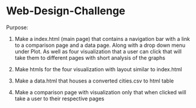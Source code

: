 # Web-Design-Challenge

Purpose:



1. Make a index.html (main page) that contains a navigation bar with a link to a comparison page and a data page. Along with a drop down menu under Plot. As well as four visualization that a user can click that will take them to different pages with short analysis of the graphs


2. Make htmls for the four visualization with layout similar to index.html 


3. Make a data.html that houses a converted cities.csv to html table


4. Make a comparison page with visualization only that when clicked will take a user to their respective pages
